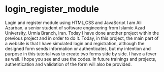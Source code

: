 # login_register_module
Login and register module using HTML,CSS and JavaScript
I am Ali Azarban, a senior student of software engineering from Islamic Azad University, Urmia Branch, Iran.
Today I have done another project within the previous project and in order to do it.
Today, in this project, the main part of a website is that I have simulated login and registration, although the designed form sends information or authenticates, but my intention and purpose in this tutorial was to create two forms side by side. I have a fever as well. I hope you see and use the codes. In future trainings and projects, authentication and validation of the form will also be provided.
